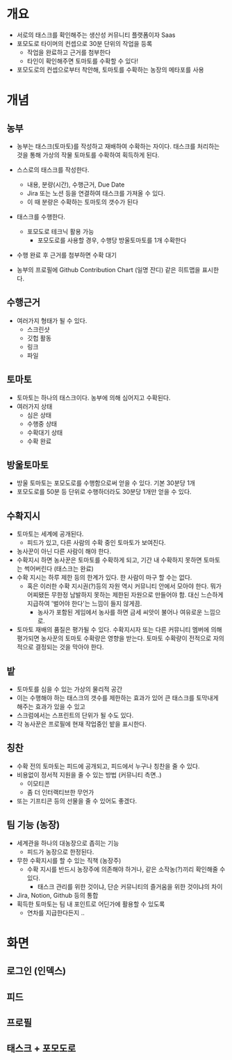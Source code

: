 # 개요

- 서로의 태스크를 확인해주는 생산성 커뮤니티 플랫폼이자 Saas
- 포모도로 타이머의 컨셉으로 30분 단위의 작업을 등록
	- 작업을 완료하고 근거를 첨부한다
	- 타인이 확인해주면 토마토를 수확할 수 있다!
- 포모도로의 컨셉으로부터 착안해, 토마토를 수확하는 농장의 메타포를 사용

# 개념

## 농부

- 농부는 태스크(토마토)를 작성하고 재배하여 수확하는 자이다. 태스크를 처리하는 것을 통해 가상의 작물 토마토를 수확하여 획득하게 된다.

- 스스로의 태스크를 작성한다. 
	- 내용, 분량(시간), 수행근거, Due Date
	- Jira 또는 노션 등을 연결하여 태스크를 가져올 수 있다.
	- 이 때 분량은 수확하는 토마토의 갯수가 된다

- 태스크를 수행한다.
	- 포모도로 테크닉 활용 가능
		- 포모도로를 사용할 경우, 수행당 방울토마토를 1개 수확한다

- 수행 완료 후 근거를 첨부하면 수확 대기

- 농부의 프로필에 Github Contribution Chart (일명 잔디) 같은 히트맵을 표시한다.

## 수행근거

- 여러가지 형태가 될 수 있다.
	- 스크린샷
	- 깃헙 활동
	- 링크
	- 파일

## 토마토

- 토마토는 하나의 태스크이다. 농부에 의해 심어지고 수확된다.
- 여러가지 상태
	- 심은 상태
	- 수행중 상태
	- 수확대기 상태
	- 수확 완료

## 방울토마토


- 방울 토마토는 포모도로를 수행함으로써 얻을 수 있다. 기본 30분당 1개
- 포모도로를 50분 등 단위로 수행하더라도 30분당 1개만 얻을 수 있다.


## 수확지시

- 토마토는 세계에 공개된다.
	- 피드가 있고, 다른 사람의 수확 중인 토마토가 보여진다. 
- 농사꾼이 아닌 다른 사람이 해야 한다. 
- 수확지시 하면 농사꾼은 토마토를 수확하게 되고, 기간 내 수확하지 못하면 토마토는 썩어버린다 (태스크는 완료)
- 수확 지시는 하루 제한 등의 한계가 있다. 한 사람이 마구 할 수는 없다.
	- 혹은 이러한 수확 지시권(?)등의 자원 역시 커뮤니티 안에서 모아야 한다. 뭐가 어찌됐든 무한정 남발하지 못하는 제한된 자원으로 만들어야 함. 대신 느슨하게 지급하여 '벌어야 한다'는 느낌이 들지 않게끔.
		- 농사가 포함된 게임에서 농사를 하면 금세 씨앗이 불어나 여유로운 느낌으로. 
- 토마토 재배의 품질은 평가될 수 있다. 수확지시자 또는 다른 커뮤니티 멤버에 의해 평가되면 농사꾼의 토마토 수확량은 영향을 받는다. 토마토 수확량이 전적으로 자의적으로 결정되는 것을 막아야 한다.

## 밭

- 토마토를 심을 수 있는 가상의 물리적 공간
- 이는 수행해야 하는 태스크의 갯수를 제한하는 효과가 있어 큰 태스크를 토막내게 해주는 효과가 있을 수 있고
- 스크럼에서는 스프린트의 단위가 될 수도 있다.
- 각 농사꾼은 프로필에 현재 작업중인 밭을 표시한다.

## 칭찬

- 수확 전의 토마토는 피드에 공개되고, 피드에서 누구나 칭찬을 줄 수 있다. 
- 비용없이 정서적 지원을 줄 수 있는 방법 (커뮤니티 측면..)
	- 이모티콘
	- 좀 더 인터랙티브한 무언가
- 또는 기프티콘 등의 선물을 줄 수 있어도 좋겠다. 

## 팀 기능 (농장)

- 세계관을 하나의 대농장으로 좁히는 기능
	- 피드가 농장으로 한정된다.
- 무한 수확지시를 할 수 있는 직책 (농장주)
	- 수확 지시를 반드시 농장주에 의존해야 하거나, 같은 소작농(?)끼리 확인해줄 수 있다.
		- 태스크 관리를 위한 것이냐, 단순 커뮤니티의 즐거움을 위한 것이냐의 차이
- Jira, Notion, Github 등의 통합
- 획득한 토마토는 팀 내 포인트로 어딘가에 활용할 수 있도록
	- 연차를 지급한다든지 .. 

# 화면

## 로그인 (인덱스)

## 피드

## 프로필

## 태스크 + 포모도로